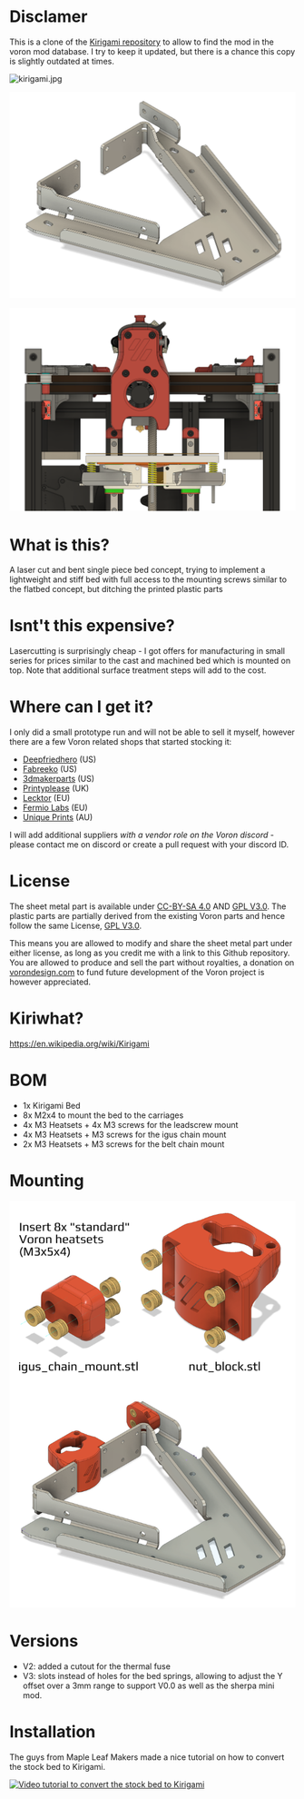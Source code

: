 # Disclamer

This is a clone of the [Kirigami repository](https://github.com/christophmuellerorg/voron_0_kirigami_bed) to allow to find the mod in the voron mod database. I try to keep it updated, but there is a chance this copy is slightly outdated at times.

![kirigami.jpg](Images/kirigami.jpg)

![kirigami_bed.png](Images/kirigami_bed.png)

![kirigami_bed_insitu.png](Images/kirigami_bed_insitu.png)

# What is this?

A laser cut and bent single piece bed concept, trying to implement a lightweight and stiff bed with full access to the mounting screws similar to the flatbed concept, but ditching the printed plastic parts

# Isnt't this expensive?

Lasercutting is surprisingly cheap - I got offers for manufacturing in small series for prices similar to the cast and machined bed which is mounted on top. Note that additional surface treatment steps will add to the cost.

# Where can I get it? 

I only did a small prototype run and will not be able to sell it myself, however there are a few Voron related shops that started stocking it:

- [Deepfriedhero](https://dfh.fm/products/kirigami-beds?variant=43382871556318) (US) 
- [Fabreeko](https://www.fabreeko.com/products/voron-v0-1-kirigami-bed-kit-by-ldo?_pos=1&_sid=dece420eb&_ss=r&variant=43178853531903) (US)
- [3dmakerparts](https://3dmakerparts.com/products/voron-0-1-kirigami-bed) (US)
- [Printyplease](https://www.printyplease.uk/LDOKiri) (UK)
- [Lecktor](https://lecktor.com/en/v0-buildplate/905-kirigami-bed.html) (EU)
- [Fermio Labs](https://fermio.xyz/fermio-labs-gmbh/voron0-v0.1-kirigami/) (EU)
- [Unique Prints](https://uniqueprints.shop/shop/buildplate/kirigami-bed-upgrade-for-voron-v0-1/) (AU)

I will add additional suppliers _with a vendor role on the Voron discord_ - please contact me on discord or create a pull request with your discord ID.

# License

The sheet metal part is available under [CC-BY-SA 4.0](https://creativecommons.org/licenses/by-sa/4.0/) AND [GPL V3.0](https://www.gnu.org/licenses/gpl-3.0.de.html). The plastic parts are partially derived from the existing Voron parts and hence follow the same License, [GPL V3.0](https://www.gnu.org/licenses/gpl-3.0.de.html). 

This means you are allowed to modify and share the sheet metal part under either license, as long as you credit me with a link to this Github repository. You are allowed to produce and sell the part without royalties, a donation on [vorondesign.com](https://vorondesign.com) to fund future development of the Voron project is however appreciated.

# Kiriwhat?

<https://en.wikipedia.org/wiki/Kirigami>

# BOM
- 1x Kirigami Bed
- 8x M2x4 to mount the bed to the carriages
- 4x M3 Heatsets + 4x M3 screws for the leadscrew mount
- 4x M3 Heatsets + M3 screws for the igus chain mount
- 2x M3 Heatsets + M3 screws for the belt chain mount

# Mounting

![stl_mounting.png](Images/stl_mounting.png)

# Versions
- V2: added a cutout for the thermal fuse
- V3: slots instead of holes for the bed springs, allowing to adjust the Y offset over a 3mm range to support V0.0 as well as the sherpa mini mod. 

# Installation
The guys from Maple Leaf Makers made a nice tutorial on how to convert the stock bed to Kirigami.

[![Video tutorial to convert the stock bed to Kirigami](https://img.youtube.com/vi/eOnNvhircn8/0.jpg)](https://www.youtube.com/watch?v=eOnNvhircn8)
